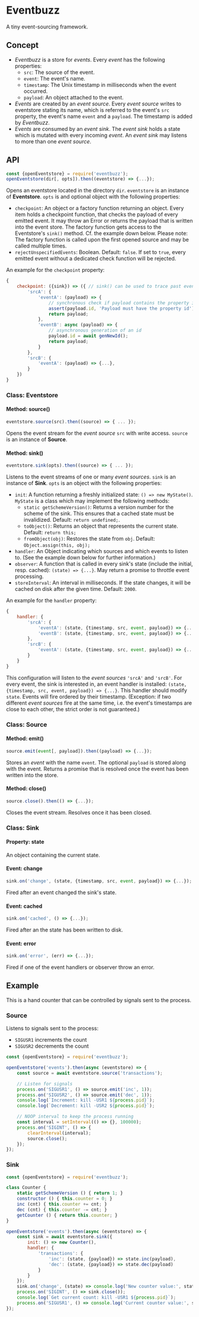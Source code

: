 # Eventbuzz

A tiny event-sourcing framework.

## Concept

* *Eventbuzz* is a store for *events*. Every *event* has the following properties:
   * `src`: The source of the event.
   * `event`: The event's name.
   * `timestamp`: The Unix timestamp in milliseconds when the event occurred.
   * `payload`: An object attached to the event.
* *Events* are created by an *event source*. Every *event source* writes to eventstore stating its name, which is referred to the event's `src` property, the event's name `event` and a `payload`. The timestamp is added by *Eventbuzz*.
* *Events* are consumed by an *event sink*. The *event sink* holds a state which is mutated with every incoming *event*. An *event sink* may listens to more than one *event source*.

## API

```js
const {openEventstore} = require('eventbuzz');
openEventstore(dir[, opts]).then((eventstore) => {...});
```

Opens an eventstore located in the directory `dir`. `eventstore` is an instance of **Eventstore**. `opts` is and optional object with the following properties:

* `checkpoint`: An object or a factory function returning an object. Every item holds a checkpoint function, that checks the payload of every emitted event. It may throw an Error or returns the payload that is written into the event store. The factory function gets access to the Eventstore's `sink()` method. Cf. the example down below. Please note: The factory function is called upon the first opened source and may be called multiple times.
* `rejectUnspecifiedEvents`: Boolean. Default: `false`. If set to `true`, every emitted event without a dedicated check function will be rejected.

An example for the `checkpoint` property:

```js
{
	checkpoint: ({sink}) => ({ // sink() can be used to trace past events
		'srcA': {
			'eventA': (payload) => {
				// synchronous check if payload contains the property id
				assert(payload.id, 'Payload must have the property id');
				return payload;
			},
			'eventB': async (payload) => {
				// asynchronous generation of an id
				payload.id = await genNewId();
				return payload;
			}
		},
		'srcB': {
			'eventA': (payload) => {...},
		}
	})
}
```

### Class: Eventstore

#### Method: source()

```js
eventstore.source(src).then((source) => { ... });
```

Opens the event stream for the *event source* `src` with write access. `source` is an instance of **Source**.

#### Method: sink()

```js
eventstore.sink(opts).then((source) => { ... });
```

Listens to the event streams of one or many *event sources*. `sink` is an instance of **Sink**. `opts` is an object with the following properties:

* `init`: A function returning a freshly initialized state: `() => new MyState()`. `MyState` is a class which may implement the following methods:
   * `static getSchemeVersion()`: Returns a version number for the scheme of the sink. This ensures that a cached state must be invalidized. Default: `return undefined;`.
   * `toObject()`: Returns an object that represents the current state. Default: `return this;`
   * `fromObject(obj)`: Restores the state from `obj`. Default: `Object.assign(this, obj);`
* `handler`: An Object indicating which sources and which events to listen to. (See the example down below for further information.)
* `observer`: A function that is called in every sink's state (include the initial, resp. cached): `(state) => {...}`. May return a promise to throttle event processing.
* `storeInterval`: An interval in milliseconds. If the state changes, it will be cached on disk after the given time. Default: `2000`.

An example for the `handler` property:

```js
{
	handler: {
		'srcA': {
			'eventA': (state, {timestamp, src, event, payload}) => {...},
			'eventB': (state, {timestamp, src, event, payload}) => {...}
		},
		'srcB': {
			'eventA': (state, {timestamp, src, event, payload}) => {...},
		}
	}
}
```

This configuration will listen to the *event sources* `'srcA'` and `'srcB'`. For every event, the sink is interested in, an event handler is installed: `(state, {timestamp, src, event, payload}) => {...}`. This handler should modify `state`. Events will fire ordered by their timestamp. (Exception: if two different *event sources* fire at the same time, i.e. the event's timestamps are close to each other, the strict order is not guaranteed.)

### Class: Source

#### Method: emit()

```js
source.emit(event[, payload]).then((payload) => {...});
```

Stores an *event* with the name `event`. The optional `payload` is stored along with the event. Returns a promise that is resolved once the event has been written into the store.

#### Method: close()

```js
source.close().then(() => {...});
```

Closes the event stream. Resolves once it has been closed.

### Class: Sink

#### Property: state

An object containing the current state.

#### Event: change

```js
sink.on('change', (state, {timestamp, src, event, payload}) => {...});
```

Fired after an event changed the sink's state.

#### Event: cached

```js
sink.on('cached', () => {...});
```

Fired after an the state has been written to disk.

#### Event: error

```js
sink.on('error', (err) => {...});
```

Fired if one of the event handlers or observer throw an error.


## Example

This is a hand counter that can be controlled by signals sent to the process.

### Source

Listens to signals sent to the process:
* `SIGUSR1` increments the count
* `SIGUSR2` decrements the count

```js
const {openEventstore} = require('eventbuzz');

openEventstore('events').then(async (eventstore) => {
	const source = await eventstore.source('transactions');

	// Listen for signals
	process.on('SIGUSR1', () => source.emit('inc', 1));
	process.on('SIGUSR2', () => source.emit('dec', 1));
	console.log(`Increment: kill -USR1 ${process.pid}`);
	console.log(`Decrement: kill -USR2 ${process.pid}`);

	// NOOP interval to keep the process running
	const interval = setInterval(() => {}, 100000);
	process.on('SIGINT', () => {
		clearInterval(interval);
		source.close();
	});
});
```

### Sink

```js
const {openEventstore} = require('eventbuzz');

class Counter {
	static getSchemeVersion () { return 1; }
	constructor () { this.counter = 0; }
	inc (cnt) { this.counter += cnt; }
	dec (cnt) { this.counter -= cnt; }
	getCounter () { return this.counter; }
}

openEventstore('events').then(async (eventstore) => {
	const sink = await eventstore.sink({
		init: () => new Counter(),
		handler: {
			'transactions': {
				'inc': (state, {payload}) => state.inc(payload),
				'dec': (state, {payload}) => state.dec(payload)
			}
		}
	});
	sink.on('change', (state) => console.log('New counter value:', state.getCounter()));
	process.on('SIGINT', () => sink.close());
	console.log(`Get current count: kill -USR1 ${process.pid}`);
	process.on('SIGUSR1', () => console.log('Current counter value:', sink.state.getCounter()));
});
```
